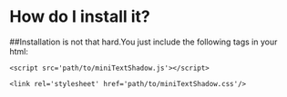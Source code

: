 # How do I install it?

##Installation is not that hard.You just include the following tags in your html:

```<script src='path/to/miniTextShadow.js'></script>```

```<link rel='stylesheet' href='path/to/miniTextShadow.css'/>```
